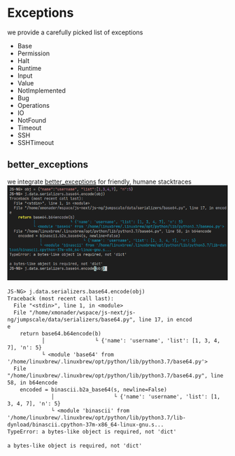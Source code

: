 # Exceptions
we provide a carefully picked list of exceptions


- Base
- Permission
- Halt
- Runtime
- Input
- Value
- NotImplemented
- Bug
- Operations
- IO
- NotFound
- Timeout
- SSH
- SSHTimeout

## better_exceptions

we integrate [better_exceptions](https://github.com/Qix-/better-exceptions) for friendly, humane stacktraces 
![better exceptions](images/betterexceptions.png)

```
JS-NG> j.data.serializers.base64.encode(obj)                                                        
Traceback (most recent call last):
  File "<stdin>", line 1, in <module>
  File "/home/xmonader/wspace/js-next/js-ng/jumpscale/data/serializers/base64.py", line 17, in encod
e
    return base64.b64encode(b)
           │                └ {'name': 'username', 'list': [1, 3, 4, 7], 'n': 5}
           └ <module 'base64' from '/home/linuxbrew/.linuxbrew/opt/python/lib/python3.7/base64.py'>
  File "/home/linuxbrew/.linuxbrew/opt/python/lib/python3.7/base64.py", line 58, in b64encode
    encoded = binascii.b2a_base64(s, newline=False)
              │                   └ {'name': 'username', 'list': [1, 3, 4, 7], 'n': 5}
              └ <module 'binascii' from '/home/linuxbrew/.linuxbrew/opt/python/lib/python3.7/lib-dynload/binascii.cpython-37m-x86_64-linux-gnu.s...
TypeError: a bytes-like object is required, not 'dict'

a bytes-like object is required, not 'dict'
```